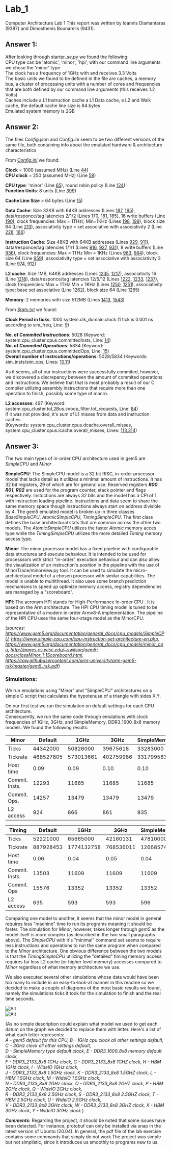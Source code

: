 # Lab_1
Computer Architecture Lab 1
This report was written by Ioannis Diamantaras (9387) and Dimosthenis Bounarelis (9431).

## Answer 1:
After looking through starter_se.py we found the following:  
CPU type can be 'atomic', 'minor', 'hpi', with our command line arguments we chose the 'minor' type  
The clock has a frequency of 1GHz with and receives 3.3 Volts  
The basic units we found to be defined in the file are caches, a memory bus, a cluster of processing units with a number of cores and frequencies that are both defined by our command line arguments (this receives 1.2 Volts)  
Caches include a L1 Instruction cache a L1 Data cache, a L2 and Walk cache, the default cache line size is 64 bytes  
Emulated system memory is 2GB  

## Answer 2:
The files _Config.json_ and _Config.ini_ seem to be two different versions of the same file, both containing info about the emulated hardware & architecture characteristics  

From [_Config.ini_](Stats/starterConfig.ini) we found:  
  
**Clock** = 1000 (assumed MHz) (Line [44](Stats/starterConfig.ini#L44))  
**CPU clock** = 250 (assumed MHz) (Line [58](Stats/starterConfig.ini#L58))  
  
**CPU type**: 'minor' (Line [65](Stats/starterConfig.ini#L65)), round robin policy (Line [124](Stats/starterConfig.ini#L124))  
**Function Units**: 8 units (Line [399](Stats/starterConfig.ini#L399))  
  
**Cache Line Size** = 64 bytes (Line [15](Stats/starterConfig.ini#L15))  
  
**Data Cache**: Size 32KB with 64KB addresses (Lines [187](Stats/starterConfig.ini#L187), [165](Stats/starterConfig.ini#L165)), data/responce/tag latencies 2/1/2 (Lines [170](Stats/starterConfig.ini#L170), [181](Stats/starterConfig.ini#L181), [185](Stats/starterConfig.ini#L185)), 16 write buffers (Line [190](Stats/starterConfig.ini#L190)), clock frequencies: Max = 1THz/, Min=1KHz (Lines [198](Stats/starterConfig.ini#L198), [199](Stats/starterConfig.ini#L199)), block size 64 (Line [213](Stats/starterConfig.ini#L213)), assosiativity type = set associative with associativity 2 (Line [228](Stats/starterConfig.ini#L228), [166](Stats/starterConfig.ini#L166))  
  
**Instruction Cache**: Size 48KB with 64KB addresses (Lines [929](Stats/starterConfig.ini#L929), [911](Stats/starterConfig.ini#L911)), data/responce/tag latencies 1/1/1 (Lines [916](Stats/starterConfig.ini#L916), [927](Stats/starterConfig.ini#L927), [931](Stats/starterConfig.ini#L931)), 8 write buffers (Line [936](Stats/starterConfig.ini#L936)), clock frequencies: Max = 1THz Min = 1KHz (Lines [983](Stats/starterConfig.ini#L983), [984](Stats/starterConfig.ini#L984)), block size 64 (Line [959](Stats/starterConfig.ini#L959)), assosiativity type =  set associative with associativity 3 (Line [974](Stats/starterConfig.ini#L974), [912](Stats/starterConfig.ini#L912))  
  
**L2 cache**: Size 1MB, 64KB addresses (Lines [1235](Stats/starterConfig.ini#L1235), [1217](Stats/starterConfig.ini#L1217)), associativity 16 (Line [1218](Stats/starterConfig.ini#L1218)), data/responce/tag latencies 12/5/12 (Lines [1222](Stats/starterConfig.ini#L1222), [1233](Stats/starterConfig.ini#L1233), [1237](Stats/starterConfig.ini#L1237)), clock frequencies: Max = 1THz Min = 1KHz (Lines [1250](Stats/starterConfig.ini#L1250), [1251](Stats/starterConfig.ini#L1251)), associativity type: base set associative (Line [1262](Stats/starterConfig.ini#L1262)), block size 64 (Line [1265](Stats/starterConfig.ini#L1265))  
  
**Memory**: 2 memories with size 512MB (Lines [1413](Stats/starterConfig.ini#L1413), [1543](Stats/starterConfig.ini#L1543))  
  
From [_Stats.txt_](Stats/starterStats.txt) we found:  
  
**Clock Period in ticks**: 1000 system.clk_domain.clock (1 tick is 0.001 ns according to sim_freq, Line: [9](Stats/starterStats.txt#L9))  
  
**No. of _Commited Instructions_**: 5028 (Keyword: system.cpu_cluster.cpus.committedInsts, Line: [14](Stats/starterStats.txt#L14))  
**No. of _Commited Operations_**: 5834 (Keyword: system.cpu_cluster.cpus.committedOps, Line: [15](Stats/starterStats.txt#L15))  
**Overall number of instrcutions/operations**: 5028/5834 (Keywords: sim_insts/sim_ops, Lines: [10](Stats/starterStats.txt#L10),[11](Stats/starterStats.txt#L11))  
  
As it seems, all of our instructions were successfully commited, however, we discovered a discrepancy between the amount of commited operations and instructions. We believe that that is most probably a result of our C compiler utilizing assembly instructions that require more than one operation to finish, possibly some type of macro.  
  
**L2 accesses**: 497 (Keyword: system.cpu_cluster.toL2Bus.snoop_filter.tot_requests, Line: [84](Stats/starterStats.txt#L84))  
If it was not provided, it's sum of L1 misses from data and instruction caches  
(Keywords: system.cpu_cluster.cpus.dcache.overall_misses, system.cpu_cluster.cpus.icache.overall_misses, Lines: [113](Stats/starterStats.txt#113),[314](Stats/starterStats.txt#L314))  

## Answer 3:  
The two main types of in-order CPU architecture used in gem5 are _SimpleCPU_ and _Minor_  

**SimpleCPU**: The SimpleCPU model is a 32 bit RISC, in-order processor model that lacks detail as it utilizes a minimal amount of instructions. It has 32 bit registers, 29 of which are for general use. Reserved registers **_R00_**, **_R01_**, **_R02_** are used for the program counter, stack pointer and flags respectively. Instuctions are always 32 bits and the model has a CPI of 1 with instruction loading pipeline. Instructions and data seem to share the same memory space though instructions always start on address divisible by 4. The gem5 emulated model is broken up in three classes _BaseSimpleCPU_, _AtomicSimpleCPU_, _TimingSimpleCPU_. The first class defines the base architectural stats that are common across the other two models. The _AtomicSimpleCPU_ utilizes the faster _Atomic_ memory acces type while the _TimingSimpleCPU_ utilizes the more detailed _Timing_ memory access type.  

**Minor**: The minor processor model has a fixed pipeline with configurable data structures and execute behaviour. It is intended to be used for processsors with strict "in-order" execution behaviour and can also allow the visualization of an instruction's position in the pipeline with the use of MinorTrace/minorview.py tool. It can be used to simulate the micro-architectural model of a chosen processor with similar capabilities. The model is unable to multithread. It also uses some branch prediction mechanisms to speed up optimize memory access, registry dependencies are managed by a "scoreboard".  

**HPI**: The acronym HPI stands for High-Performance In-order CPU . It is based on the Arm architecture. The HPI CPU timing model is tuned to be representative of a modern in-order Armv8-A implementation. The pipeline of the HPI CPU uses the same four-stage model as the MinorCPU.

(_sources: https://www.gem5.org/documentation/general_docs/cpu_models/SimpleCPU, https://www.simple-cpu.com/cpu-instruction-set-architecture-en.php, https://www.gem5.org/documentation/general_docs/cpu_models/minor_cpu, http://pages.cs.wisc.edu/~swilson/gem5-docs/classMinor_1_1Scoreboard.html,
https://raw.githubusercontent.com/arm-university/arm-gem5-rsk/master/gem5_rsk.pdf_)  

### Simulations:  
We run emulations using "Minor" and "SimpleCPU" architectures on a simple C script that calculates the hypotenuse of a triangle with sides X,Y.  

On our first test we run the simulation on default settings for each CPU architecture.  
Consequently, we run the same code through emulations with clock frequencies of 1GHz, 3GHz, and SimpleMemory, DDR3_1600_8x8 memory models. We found the following results:  
  
| Minor          | Default   |    1GHz    |    3GHz    | SimpleMemory |    DDR3     |
|----------------|-----------|------------|------------|--------------|-------------|
| Ticks          | 44342000  | 50826000   | 39675618   | 33283000     | 42042000    |
| Tickrate       | 468527805 | 573013661  | 402759986  | 331799583    | 425173254   |
| Host time      | 0.09      | 0.09       | 0.10       | 0.10         | 0.10        |
| Commit. Insts. | 12293     | 11685      | 11685      | 11685        | 11685       |
| Commit. Ops.   | 14257     | 13479      | 13479      | 13479        | 13479       |
| L2 access      | 924       | 866        | 861        | 935          | 866         |
  
| Timing         | Default   |    1GHz    |    3GHz    | SimpleMemory |    DDR3     |
|----------------|-----------|------------|------------|--------------|-------------|
| Ticks          | 52221000  | 65665000   |  42160131  |   47810000   |  39945000   |
| Tickrate       | 887928453 | 1774132758 |  768536011 |   1266857438 |  714996338  |
| Host time      | 0.06      | 0.04       |  0.05      |   0.04       |  0.06       |
| Commit. Insts. | 13503     | 11609      |  11609     |   11609      |  11609      |
| Commit. Ops    | 15576     | 13352      |  13352     |   13352      |  13352      |
| L2 access      | 635       | 593        |  593       |   596        |  593        |

Comparing one model to another, it seems that the minor model in general requires less "machine" time to run its programs meaning it should be faster. The simulation for _Minor_, however, takes longer through _gem5_ as the model itself is more complex (as described in the two small paragraphs above). The _SimpleCPU_ with it's "minimal" command set seems to require less instructions and operations to run the same program when compared to the _Minor_ architecture. One obvious difference between the two models is that the _TimingSimpleCPU_ utilizing the "detailed" timing memory access requires far less L2 cache (or higher level memory) accesses compared to _Minor_ regardless of what memory architecture we use.  

We also executed several other simulations whose data would have been too many to include in an easy-to-look-at manner in this readme so we decided to make a couple of diagrams of the most basic results we found, namely the simulations ticks it took for the simulation to finish and the real time seconds.  

![Alt](Charts/Tick.png)  
![Alt](Charts/Host_Time.png)  

(As no simple description could explain what model we used to get each datum on the graph we decided to replace them with letter. Here's a list of what each letter represents:  
_A - gem5 default for this CPU,
B - 1GHz cpu clock all other settings default, C - 3GHz clock all other settings default,  
D - SimpleMemory type default clock, E - DDR3_1600_8x8 memory default clock,  
F - DDR3_2133_8x8 1GHz clock, G - DDR3_2133_8x8 1GHZ clock, H - HBM 1GHz clock, I - WideIO 1GHz clock,  
J - DDR3_2133_8x8 1.5GHz clock, K - DDR3_2133_8x8 1.5GHZ clock, L - HBM 1.5GHz clock, M - WideIO 1.5GHz clock,  
N - DDR3_2133_8x8 2GHz clock, O - DDR3_2133_8x8 2GHZ clock, P - HBM 2GHz clock, Q - WideIO 2GHz clock,  
R - DDR3_2133_8x8 2.5GHz clock, S - DDR3_2133_8x8 2.5GHZ clock, T - HBM 2.5GHz clock, U - WideIO 2.5GHz clock,  
V - DDR3_2133_8x8 3GHz clock, W - DDR3_2133_8x8 3GHZ clock, X - HBM 3GHz clock, Y - WideIO 3GHz clock_ )  

**_Comments:_**
Regarding the project, it should be noted that some issues have been detected. For instance, protobuf can only be installed via snap in the latest version of Ubuntu (20.04). In general, the pdf file of the lab exercise contains some commands that simply do not work.The project was simple but not simplistic, since it introduces us smoothly to programs new to us.
